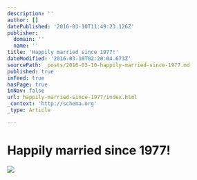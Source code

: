 ```yaml
---
description: ''
author: []
datePublished: '2016-03-10T11:49:23.126Z'
publisher:
  domain: ''
  name: ''
title: 'Happily married since 1977!'
dateModified: '2016-03-10T02:20:04.673Z'
sourcePath: _posts/2016-03-10-happily-married-since-1977.md
published: true
inFeed: true
hasPage: true
inNav: false
url: happily-married-since-1977/index.html
_context: 'http://schema.org'
_type: Article

---
```

# Happily married since 1977!
![](https://the-grid-user-content.s3-us-west-2.amazonaws.com/77403cf5-cdf0-4346-ba54-1fe98c3ebed7.png)